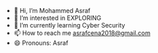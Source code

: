 - 👋 Hi, I’m Mohammed Asraf
- 👀 I’m interested in EXPLORING
- 🌱 I’m currently learning Cyber Security
- 📫 How to reach me asrafcena2018@gmail.com
- 😄 Pronouns: Asraf
  

<!---
MuhammedAsraf/MuhammedAsraf is a ✨ special ✨ repository because its `README.md` (this file) appears on your GitHub profile.
You can click the Preview link to take a look at your changes.
--->
